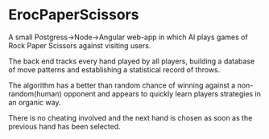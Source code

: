 # ErocPaperScissors

A small Postgress->Node->Angular web-app in which AI plays games of Rock Paper Scissors against visiting users.

The back end tracks every hand played by all players, building a database of move patterns and establishing a statistical record of throws.

The algorithm has a better than random chance of winning against a non-random(human) opponent and appears to quickly learn players strategies in an organic way.

There is no cheating involved and the next hand is chosen as soon as the previous hand has been selected.

